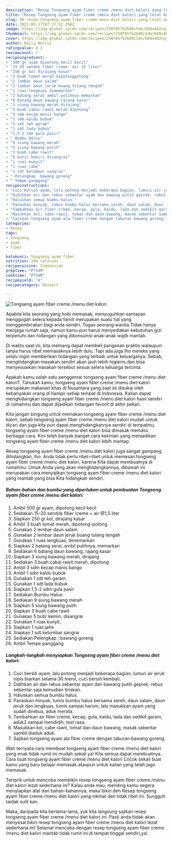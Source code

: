 ```yaml
---
description: "Resep Tongseng ayam fiber creme /menu diet kalori yang lezat Untuk Jualan"
title: "Resep Tongseng ayam fiber creme /menu diet kalori yang lezat Untuk Jualan"
slug: 96-resep-tongseng-ayam-fiber-creme-menu-diet-kalori-yang-lezat-untuk-jualan
date: 2021-05-17T07:37:51.256Z
image: https://img-global.cpcdn.com/recipes/250f85fb2b88c5de/680x482cq70/tongseng-ayam-fiber-creme-menu-diet-kalori-foto-resep-utama.jpg
thumbnail: https://img-global.cpcdn.com/recipes/250f85fb2b88c5de/680x482cq70/tongseng-ayam-fiber-creme-menu-diet-kalori-foto-resep-utama.jpg
cover: https://img-global.cpcdn.com/recipes/250f85fb2b88c5de/680x482cq70/tongseng-ayam-fiber-creme-menu-diet-kalori-foto-resep-utama.jpg
author: Emily Norris
ratingvalue: 4.2
reviewcount: 7
recipeingredient:
- "500 gr ayam dipotong kecil kecil"
- "15-20 sendok fiber creme  air 15 liter"
- "250 gr kol dirajang kasar"
- "3 buah tomat merah dipotongpotong"
- "2 lembar daun salam"
- "2 lembar daun jeruk buang tulang tengah"
- "1 ruas lengkuas dimemarkan"
- "2 batang serai ambil putihnya memarkan"
- "6 batang daun bawang rajang kasar"
- "3 siung bawang merah dirajang"
- "3 buah cabai rawit merah dipotong"
- "3 sdm kecap manis bango"
- "1 sdm kaldu bubuk"
- "1 sdt teh garam"
- "1 sdt lada bubuk"
- "1,5-2 sdm gula pasir"
- " Bumbu Halus"
- "9 siung bawang merah"
- "5 siung bawang putih"
- "3 buah cabe rawit"
- "5 butir kemiri disangrai"
- "1 ruas kunyit"
- "1 ruas jahe"
- "1 sdt ketumbar sangrai"
- " Pelengkap  bawang goreng"
- " Tempe panggang"
recipeinstructions:
- "Cuci bersih ayam, lalu potong menjadi beberapa bagian, lumuri air jeruk nipis biarkan selama 30 menit, cuci bersih kembali."
- "Didihkan air dan rebus sebentar ayam dan bawang putih geprek, rebus sebentar saja kemudian tiriskan."
- "Haluskan semua bumbu halus."
- "Panaskan minyak, tumis bumbu halus bersama sereh, daun salam, daun jeruk dan lengkuas, tumis sampai harum, lalu masukkan ayam yang sudah direbus, aduk merata."
- "Tambahkan air fiber creme, kecap, gula, kaldu, lada dan sedikit garam, aduk2 sampai mendidih, test rasa."
- "Masukkan kol, cabe rawit, tomat dan daun bawang, masak sebentar sambil diaduk aduk."
- "Sajikan tongseng ayam ala fiber creme dengan taburan bawang goreng."
categories:
- Resep
tags:
- tongseng
- ayam
- fiber

katakunci: tongseng ayam fiber 
nutrition: 194 calories
recipecuisine: Indonesian
preptime: "PT34M"
cooktime: "PT34M"
recipeyield: "4"
recipecategory: Dessert

---
```



![Tongseng ayam fiber creme /menu diet kalori](https://img-global.cpcdn.com/recipes/250f85fb2b88c5de/680x482cq70/tongseng-ayam-fiber-creme-menu-diet-kalori-foto-resep-utama.jpg)

Apabila kita seorang yang hobi memasak, menyuguhkan santapan menggugah selera kepada famili merupakan suatu hal yang menggembirakan bagi anda sendiri. Tugas seorang  wanita Tidak hanya menjaga rumah saja, namun kamu pun harus menyediakan kebutuhan gizi terpenuhi dan hidangan yang dikonsumsi anak-anak wajib mantab.

Di waktu  saat ini, kita memang dapat membeli panganan praktis walaupun tanpa harus ribet memasaknya lebih dulu. Tapi ada juga lho mereka yang selalu ingin memberikan hidangan yang terbaik untuk keluarganya. Sebab, menghidangkan masakan sendiri akan jauh lebih higienis dan bisa menyesuaikan masakan tersebut sesuai selera keluarga tercinta. 



Apakah kamu salah satu penggemar tongseng ayam fiber creme /menu diet kalori?. Tahukah kamu, tongseng ayam fiber creme /menu diet kalori merupakan makanan khas di Nusantara yang saat ini disukai oleh kebanyakan orang di hampir setiap tempat di Indonesia. Kalian dapat menghidangkan tongseng ayam fiber creme /menu diet kalori hasil sendiri di rumahmu dan dapat dijadikan hidangan favorit di akhir pekan.

Kita jangan bingung untuk memakan tongseng ayam fiber creme /menu diet kalori, sebab tongseng ayam fiber creme /menu diet kalori mudah untuk dicari dan juga kita pun dapat menghidangkannya sendiri di tempatmu. tongseng ayam fiber creme /menu diet kalori bisa dimasak memalui berbagai cara. Kini telah banyak banget cara kekinian yang menjadikan tongseng ayam fiber creme /menu diet kalori lebih mantap.

Resep tongseng ayam fiber creme /menu diet kalori juga sangat gampang dihidangkan, lho. Anda tidak perlu ribet-ribet untuk memesan tongseng ayam fiber creme /menu diet kalori, karena Kita dapat membuatnya di rumahmu. Untuk Anda yang akan menghidangkannya, dibawah ini merupakan cara menyajikan tongseng ayam fiber creme /menu diet kalori yang mantab yang bisa Kita hidangkan sendiri.

<!--inarticleads1-->

##### Bahan-bahan dan bumbu yang diperlukan untuk pembuatan Tongseng ayam fiber creme /menu diet kalori:

1. Ambil 500 gr ayam, dipotong kecil kecil
1. Sediakan 15-20 sendok fiber creme + air @1,5 liter
1. Siapkan 250 gr kol, dirajang kasar
1. Ambil 3 buah tomat merah, dipotong-potong
1. Gunakan 2 lembar daun salam
1. Gunakan 2 lembar daun jeruk buang tulang tengah
1. Gunakan 1 ruas lengkuas, dimemarkan
1. Siapkan 2 batang serai, ambil putihnya, memarkan
1. Sediakan 6 batang daun bawang, rajang kasar
1. Siapkan 3 siung bawang merah, dirajang
1. Sediakan 3 buah cabai rawit merah, dipotong
1. Ambil 3 sdm kecap manis bango
1. Ambil 1 sdm kaldu bubuk
1. Gunakan 1 sdt teh garam
1. Gunakan 1 sdt lada bubuk
1. Siapkan 1,5-2 sdm gula pasir
1. Sediakan  Bumbu Halus:
1. Sediakan 9 siung bawang merah
1. Siapkan 5 siung bawang putih
1. Siapkan 3 buah cabe rawit
1. Gunakan 5 butir kemiri, disangrai
1. Gunakan 1 ruas kunyit,
1. Siapkan 1 ruas jahe
1. Siapkan 1 sdt ketumbar sangrai
1. Sediakan  Pelengkap ; bawang goreng
1. Ambil  Tempe panggang




<!--inarticleads2-->

##### Langkah-langkah menyiapkan Tongseng ayam fiber creme /menu diet kalori:

1. Cuci bersih ayam, lalu potong menjadi beberapa bagian, lumuri air jeruk nipis biarkan selama 30 menit, cuci bersih kembali.
1. Didihkan air dan rebus sebentar ayam dan bawang putih geprek, rebus sebentar saja kemudian tiriskan.
1. Haluskan semua bumbu halus.
1. Panaskan minyak, tumis bumbu halus bersama sereh, daun salam, daun jeruk dan lengkuas, tumis sampai harum, lalu masukkan ayam yang sudah direbus, aduk merata.
1. Tambahkan air fiber creme, kecap, gula, kaldu, lada dan sedikit garam, aduk2 sampai mendidih, test rasa.
1. Masukkan kol, cabe rawit, tomat dan daun bawang, masak sebentar sambil diaduk aduk.
1. Sajikan tongseng ayam ala fiber creme dengan taburan bawang goreng.




Wah ternyata cara membuat tongseng ayam fiber creme /menu diet kalori yang enak tidak rumit ini mudah sekali ya! Kita semua dapat membuatnya. Cara buat tongseng ayam fiber creme /menu diet kalori Cocok sekali buat kamu yang baru belajar memasak ataupun untuk kalian yang telah jago memasak.

Tertarik untuk mencoba membikin resep tongseng ayam fiber creme /menu diet kalori lezat sederhana ini? Kalau anda mau, mending kamu segera menyiapkan alat dan bahan-bahannya, maka bikin deh Resep tongseng ayam fiber creme /menu diet kalori yang nikmat dan tidak ribet ini. Sungguh taidak sulit kan. 

Maka, daripada kita berlama-lama, yuk kita langsung sajikan resep tongseng ayam fiber creme /menu diet kalori ini. Pasti anda tiidak akan menyesal bikin resep tongseng ayam fiber creme /menu diet kalori lezat sederhana ini! Selamat mencoba dengan resep tongseng ayam fiber creme /menu diet kalori mantab tidak rumit ini di tempat tinggal sendiri,ya!.

